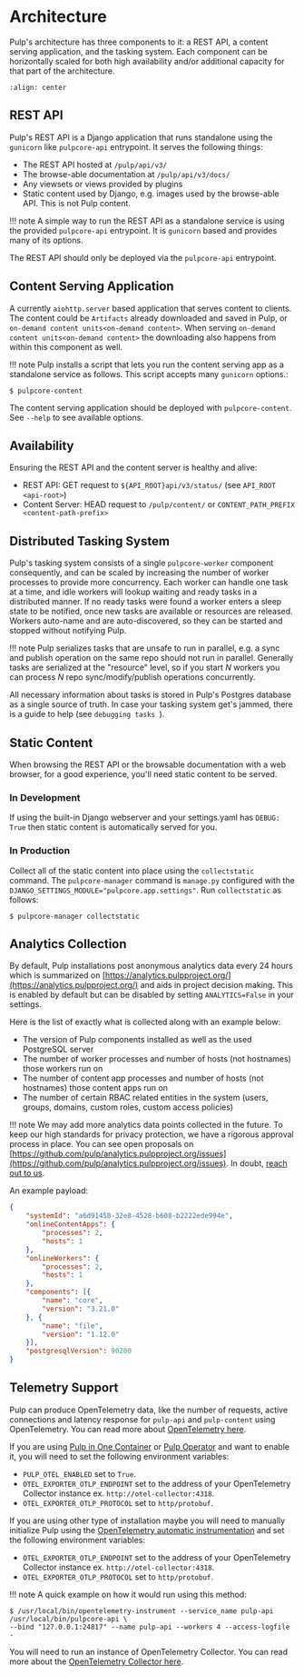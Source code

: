 

# Architecture

Pulp's architecture has three components to it: a REST API, a content serving application, and the
tasking system. Each component can be horizontally scaled for both high availability and/or
additional capacity for that part of the architecture.

```{image} /static/architecture.png
:align: center
```

## REST API

Pulp's REST API is a Django application that runs standalone using the `gunicorn` like
`pulpcore-api` entrypoint. It serves the following things:

- The REST API hosted at `/pulp/api/v3/`
- The browse-able documentation at `/pulp/api/v3/docs/`
- Any viewsets or views provided by plugins
- Static content used by Django, e.g. images used by the browse-able API. This is not Pulp content.

!!! note
A simple way to run the REST API as a standalone service is using the provided `pulpcore-api`
entrypoint. It is `gunicorn` based and provides many of its options.


The REST API should only be deployed via the `pulpcore-api` entrypoint.

## Content Serving Application

A currently `aiohttp.server` based application that serves content to clients. The content could
be `Artifacts` already downloaded and saved in Pulp, or
`on-demand content units<on-demand content>`. When serving
`on-demand content units<on-demand content>` the downloading also happens from within this
component as well.

!!! note
Pulp installs a script that lets you run the content serving app as a standalone service as
follows. This script accepts many `gunicorn` options.:

```
$ pulpcore-content
```


The content serving application should be deployed with `pulpcore-content`. See `--help` to see
available options.

## Availability

Ensuring the REST API and the content server is healthy and alive:

- REST API: GET request to `${API_ROOT}api/v3/status/` (see `API_ROOT <api-root>`)
- Content Server: HEAD request to `/pulp/content/` or `CONTENT_PATH_PREFIX <content-path-prefix>`

## Distributed Tasking System

Pulp's tasking system consists of a single `pulpcore-worker` component consequently, and can be
scaled by increasing the number of worker processes to provide more concurrency. Each worker can
handle one task at a time, and idle workers will lookup waiting and ready tasks in a distributed
manner. If no ready tasks were found a worker enters a sleep state to be notified, once new tasks
are available or resources are released.  Workers auto-name and are auto-discovered, so they can be
started and stopped without notifying Pulp.

!!! note
Pulp serializes tasks that are unsafe to run in parallel, e.g. a sync and publish operation on
the same repo should not run in parallel. Generally tasks are serialized at the "resource" level, so
if you start *N* workers you can process *N* repo sync/modify/publish operations concurrently.


All necessary information about tasks is stored in Pulp's Postgres database as a single source of
truth. In case your tasking system get's jammed, there is a guide to help (see `debugging tasks `).

## Static Content

When browsing the REST API or the browsable documentation with a web browser, for a good experience,
you'll need static content to be served.

### In Development

If using the built-in Django webserver and your settings.yaml has `DEBUG: True` then static
content is automatically served for you.

### In Production

Collect all of the static content into place using the `collectstatic` command. The
`pulpcore-manager` command is `manage.py` configured with the
`DJANGO_SETTINGS_MODULE="pulpcore.app.settings"`. Run `collectstatic` as follows:

```
$ pulpcore-manager collectstatic
```



## Analytics Collection

By default, Pulp installations post anonymous analytics data every 24 hours which is summarized on
[https://analytics.pulpproject.org/](https://analytics.pulpproject.org/) and aids in project decision making. This is enabled by
default but can be disabled by setting `ANALYTICS=False` in your settings.

Here is the list of exactly what is collected along with an example below:

- The version of Pulp components installed as well as the used PostgreSQL server
- The number of worker processes and number of hosts (not hostnames) those workers run on
- The number of content app processes and number of hosts (not hostnames) those content apps run on
- The number of certain RBAC related entities in the system (users, groups, domains, custom roles,
  custom access policies)

!!! note
We may add more analytics data points collected in the future. To keep our high standards for
privacy protection, we have a rigorous approval process in place. You can see open proposals on
[https://github.com/pulp/analytics.pulpproject.org/issues](https://github.com/pulp/analytics.pulpproject.org/issues). In doubt,
[reach out to us](https://pulpproject.org/get_involved/).


An example payload:

```json
{
    "systemId": "a6d91458-32e8-4528-b608-b2222ede994e",
    "onlineContentApps": {
        "processes": 2,
        "hosts": 1
    },
    "onlineWorkers": {
        "processes": 2,
        "hosts": 1
    },
    "components": [{
        "name": "core",
        "version": "3.21.0"
    }, {
        "name": "file",
        "version": "1.12.0"
    }],
    "postgresqlVersion": 90200
}
```



## Telemetry Support

Pulp can produce OpenTelemetry data, like the number of requests, active connections and latency response for
`pulp-api` and `pulp-content` using OpenTelemetry. You can read more about
[OpenTelemetry here](https://opentelemetry.io).

If you are using [Pulp in One Container](https://pulpproject.org/pulp-in-one-container/) or [Pulp Operator](https://docs.pulpproject.org/pulp_operator/) and want to enable it, you will need to set the following
environment variables:

- `PULP_OTEL_ENABLED` set to `True`.
- `OTEL_EXPORTER_OTLP_ENDPOINT` set to the address of your OpenTelemetry Collector instance
  ex. `http://otel-collector:4318`.
- `OTEL_EXPORTER_OTLP_PROTOCOL` set to `http/protobuf`.

If you are using other type of installation maybe you will need to manually initialize Pulp using the
[OpenTelemetry automatic instrumentation](https://opentelemetry.io/docs/instrumentation/python/getting-started/#instrumentation)
and set the following environment variables:

- `OTEL_EXPORTER_OTLP_ENDPOINT` set to the address of your OpenTelemetry Collector instance
  ex. `http://otel-collector:4318`.
- `OTEL_EXPORTER_OTLP_PROTOCOL` set to `http/protobuf`.

!!! note
A quick example on how it would run using this method:

```
$ /usr/local/bin/opentelemetry-instrument --service_name pulp-api /usr/local/bin/pulpcore-api \
--bind "127.0.0.1:24817" --name pulp-api --workers 4 --access-logfile -
```


You will need to run an instance of OpenTelemetry Collector. You can read more about the [OpenTelemetry
Collector here](https://opentelemetry.io/docs/collector/).
